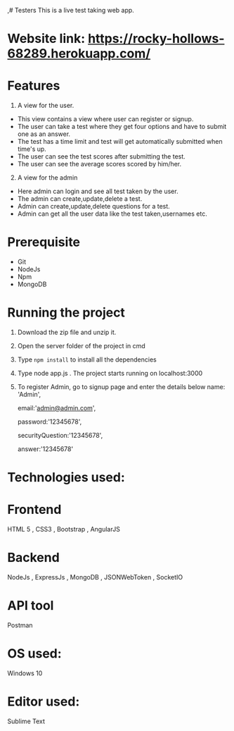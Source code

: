 ,# Testers
This is a live test taking web app.

# Website link: https://rocky-hollows-68289.herokuapp.com/ 

# Features
1. A view for the user.
- This view contains a view where user can register or signup.
- The user can take a test where they get four options and have to submit one as an answer.
- The test has a time limit and test will get automatically submitted when time's up.
- The user can see the test scores after submitting the test.
- The user can see the average scores scored by him/her.

2. A view for the admin
- Here admin can login and see all test taken by the user.
- The admin can create,update,delete a test.
- Admin can create,update,delete questions for a test.
- Admin can get all the user data like the test taken,usernames etc.

# Prerequisite
- Git
- NodeJs
- Npm
- MongoDB

# Running the project
1. Download the zip file and unzip it.
2. Open the server folder of the project in cmd
3. Type `npm install` to install all the dependencies
4. Type node app.js . The project starts running on localhost:3000
5. To register Admin, go to signup page and enter the details below
    name: 'Admin',  
    
    email:'admin@admin.com',  
    
    password:'12345678',  
    
    securityQuestion:'12345678',  
    
    answer:'12345678'

# Technologies used:
# Frontend
HTML 5 , CSS3 , Bootstrap , AngularJS

# Backend
NodeJs , ExpressJs , MongoDB , JSONWebToken , SocketIO

# API tool
Postman

# OS used: 
Windows 10

# Editor used:
Sublime Text
